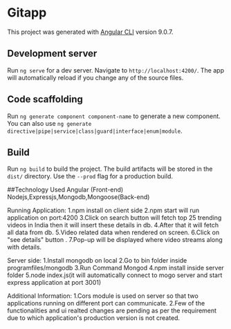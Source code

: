 # Gitapp

This project was generated with [Angular CLI](https://github.com/angular/angular-cli) version 9.0.7.

## Development server

Run `ng serve` for a dev server. Navigate to `http://localhost:4200/`. The app will automatically reload if you change any of the source files.

## Code scaffolding

Run `ng generate component component-name` to generate a new component. You can also use `ng generate directive|pipe|service|class|guard|interface|enum|module`.

## Build

Run `ng build` to build the project. The build artifacts will be stored in the `dist/` directory. Use the `--prod` flag for a production build.

##Technology Used
Angular (Front-end)
Nodejs,Expressjs,Mongodb,Mongoose(Back-end)


Running Application:
1.npm install on client side
2.npm start will run application on port:4200
3.Click on search button will fetch top 25 trending videos in India then it will insert these details in db.
4.After that it will fetch all data from db.
5.Video related data when rendered on screen.
6.Click on "see details" button .
7.Pop-up will be displayed where video streams along with details.


Server side:
1.Install mongodb on local
2.Go to bin folder inside programfiles/mongodb
3.Run Command Mongod
4.npm install inside server folder
5.node index.js(it will automatically connect to mogo server and start express application at port 3001)


Additional Information:
1.Cors module is used on server so that two applications running on different port can communicate.
2.Few of the functionalities and ui realted changes are pending as per the  requirement due to which application's production version is not created.

